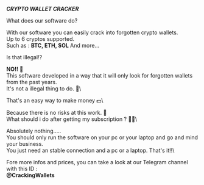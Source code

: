 ***CRYPTO WALLET CRACKER***

What does our software do?

With our software you can easily crack into forgotten crypto wallets.\
Up to 6 cryptos supported.\
Such as : **BTC, ETH, SOL** And more...

Is that illegal⁉️

**NO!!** 🚫\
This software developed in a way that it will only look for forgotten wallets from the past years. \
It's not a illegal thing to do. 💯\

That's an easy way to make money 💵\

Because there is no risks at this work. 🤑\
What should i do after getting my subscription ? 🤨🤔\

Absolutely nothing.....\
You should only run the software on your pc or your laptop and go and mind your business.\
You just need an stable connection and a pc or a laptop. That's it!!\

Fore more infos and prices, you can take a look at our Telegram channel with this ID : \
**@CrackingWallets**
